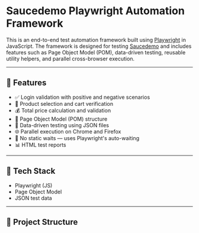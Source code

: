 # Saucedemo Playwright Automation Framework

This is an end-to-end test automation framework built using [Playwright](https://playwright.dev/) in JavaScript. 
The framework is designed for testing [Saucedemo](https://www.saucedemo.com/) and includes features such as Page Object Model (POM), 
data-driven testing, reusable utility helpers, and parallel cross-browser execution.

---

## 🚀 Features

- ✅ Login validation with positive and negative scenarios
- 🛒 Product selection and cart verification
- 💰 Total price calculation and validation
- 📄 Page Object Model (POM) structure
- 📂 Data-driven testing using JSON files
- 🌐 Parallel execution on Chrome and Firefox
- 🧪 No static waits — uses Playwright's auto-waiting
- 📊 HTML test reports

---

## 🔧 Tech Stack

- Playwright (JS)
- Page Object Model
- JSON test data

---

## 📁 Project Structure

